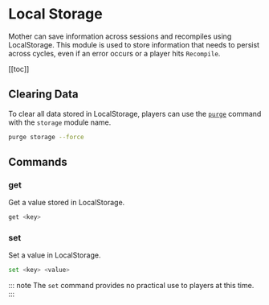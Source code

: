 # Local Storage

Mother can save information across sessions and recompiles using LocalStorage.  This module is used to store information that needs to persist across cycles, even if an error occurs or a player hits `Recompile`.

[[toc]]

## Clearing Data

To clear all data stored in LocalStorage, players can use the [`purge`](../../CommandCheatsheet.md#purge) command with the `storage` module name.

```bash title="Terminal"
purge storage --force
```

## Commands

### get
Get a value stored in LocalStorage.
```bash
get <key>
```

### set
Set a value in LocalStorage.
```bash
set <key> <value>
```

::: note
The `set` command provides no practical use to players at this time.
:::